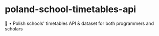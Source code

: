 # poland-school-timetables-api
📅 • Polish schools' timetables API &amp; dataset for both programmers and scholars
